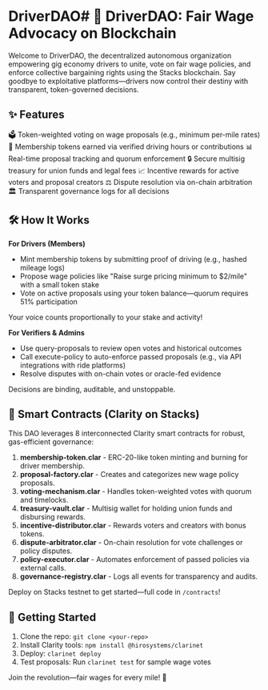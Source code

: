 # DriverDAO# 🚗 DriverDAO: Fair Wage Advocacy on Blockchain

Welcome to DriverDAO, the decentralized autonomous organization empowering gig economy drivers to unite, vote on fair wage policies, and enforce collective bargaining rights using the Stacks blockchain. Say goodbye to exploitative platforms—drivers now control their destiny with transparent, token-governed decisions.

## ✨ Features

🗳️ Token-weighted voting on wage proposals (e.g., minimum per-mile rates)
💼 Membership tokens earned via verified driving hours or contributions
📊 Real-time proposal tracking and quorum enforcement
🔒 Secure multisig treasury for union funds and legal fees
📈 Incentive rewards for active voters and proposal creators
⚖️ Dispute resolution via on-chain arbitration
🏛️ Transparent governance logs for all decisions

## 🛠 How It Works

**For Drivers (Members)**

- Mint membership tokens by submitting proof of driving (e.g., hashed mileage logs)
- Propose wage policies like "Raise surge pricing minimum to $2/mile" with a small token stake
- Vote on active proposals using your token balance—quorum requires 51% participation

Your voice counts proportionally to your stake and activity!

**For Verifiers & Admins**

- Use query-proposals to review open votes and historical outcomes
- Call execute-policy to auto-enforce passed proposals (e.g., via API integrations with ride platforms)
- Resolve disputes with on-chain votes or oracle-fed evidence

Decisions are binding, auditable, and unstoppable.

## 🔗 Smart Contracts (Clarity on Stacks)

This DAO leverages 8 interconnected Clarity smart contracts for robust, gas-efficient governance:

1. **membership-token.clar** - ERC-20-like token minting and burning for driver membership.
2. **proposal-factory.clar** - Creates and categorizes new wage policy proposals.
3. **voting-mechanism.clar** - Handles token-weighted votes with quorum and timelocks.
4. **treasury-vault.clar** - Multisig wallet for holding union funds and disbursing rewards.
5. **incentive-distributor.clar** - Rewards voters and creators with bonus tokens.
6. **dispute-arbitrator.clar** - On-chain resolution for vote challenges or policy disputes.
7. **policy-executor.clar** - Automates enforcement of passed policies via external calls.
8. **governance-registry.clar** - Logs all events for transparency and audits.

Deploy on Stacks testnet to get started—full code in `/contracts`!

## 🚀 Getting Started

1. Clone the repo: `git clone <your-repo>`
2. Install Clarity tools: `npm install @hirosystems/clarinet`
3. Deploy: `clarinet deploy`
4. Test proposals: Run `clarinet test` for sample wage votes

Join the revolution—fair wages for every mile! 🌟
